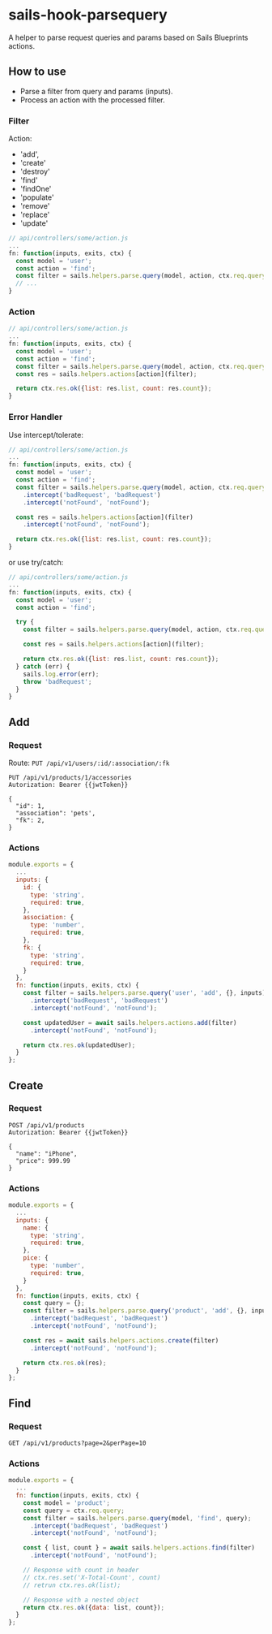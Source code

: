 # sails-hook-parsequery

A helper to parse request queries and params based on Sails Blueprints actions.

## How to use

- Parse a filter from query and params (inputs).
- Process an action with the processed filter.

### Filter

Action:

- 'add',
- 'create'
- 'destroy'
- 'find'
- 'findOne'
- 'populate'
- 'remove'
- 'replace'
- 'update'

```js
// api/controllers/some/action.js
...
fn: function(inputs, exits, ctx) {
  const model = 'user';
  const action = 'find';
  const filter = sails.helpers.parse.query(model, action, ctx.req.query, inputs);
  // ...
}
```

### Action

```js
// api/controllers/some/action.js
...
fn: function(inputs, exits, ctx) {
  const model = 'user';
  const action = 'find';
  const filter = sails.helpers.parse.query(model, action, ctx.req.query, inputs);
  const res = sails.helpers.actions[action](filter);

  return ctx.res.ok({list: res.list, count: res.count});
}
```

### Error Handler

Use intercept/tolerate:

```js
// api/controllers/some/action.js
...
fn: function(inputs, exits, ctx) {
  const model = 'user';
  const action = 'find';
  const filter = sails.helpers.parse.query(model, action, ctx.req.query, inputs)
    .intercept('badRequest', 'badRequest')
    .intercept('notFound', 'notFound');

  const res = sails.helpers.actions[action](filter)
    .intercept('notFound', 'notFound');

  return ctx.res.ok({list: res.list, count: res.count});
}
```

or use try/catch:

```js
// api/controllers/some/action.js
...
fn: function(inputs, exits, ctx) {
  const model = 'user';
  const action = 'find';

  try {
    const filter = sails.helpers.parse.query(model, action, ctx.req.query, inputs);

    const res = sails.helpers.actions[action](filter);

    return ctx.res.ok({list: res.list, count: res.count});
  } catch (err) {
    sails.log.error(err);
    throw 'badRequest';
  }
}
```

## Add

### Request

Route: `PUT /api/v1/users/:id/:association/:fk`

```
PUT /api/v1/products/1/accessories
Autorization: Bearer {{jwtToken}}

{
  "id": 1,
  "association": 'pets',
  "fk": 2,
}
```

### Actions

```js
module.exports = {
  ...
  inputs: {
    id: {
      type: 'string',
      required: true,
    },
    association: {
      type: 'number',
      required: true,
    },
    fk: {
      type: 'string',
      required: true,
    }
  },
  fn: function(inputs, exits, ctx) {
    const filter = sails.helpers.parse.query('user', 'add', {}, inputs);
      .intercept('badRequest', 'badRequest')
      .intercept('notFound', 'notFound');

    const updatedUser = await sails.helpers.actions.add(filter)
      .intercept('notFound', 'notFound');

    return ctx.res.ok(updatedUser);
  }
};
```

## Create

### Request

```
POST /api/v1/products
Autorization: Bearer {{jwtToken}}

{
  "name": "iPhone",
  "price": 999.99
}
```

### Actions

```js
module.exports = {
  ...
  inputs: {
    name: {
      type: 'string',
      required: true,
    },
    pice: {
      type: 'number',
      required: true,
    }
  },
  fn: function(inputs, exits, ctx) {
    const query = {};
    const filter = sails.helpers.parse.query('product', 'add', {}, inputs);
      .intercept('badRequest', 'badRequest')
      .intercept('notFound', 'notFound');

    const res = await sails.helpers.actions.create(filter)
      .intercept('notFound', 'notFound');

    return ctx.res.ok(res);
  }
};
```

## Find

### Request

```
GET /api/v1/products?page=2&perPage=10
```

### Actions

```js
module.exports = {
  ...
  fn: function(inputs, exits, ctx) {
    const model = 'product';
    const query = ctx.req.query;
    const filter = sails.helpers.parse.query(model, 'find', query);
      .intercept('badRequest', 'badRequest')
      .intercept('notFound', 'notFound');

    const { list, count } = await sails.helpers.actions.find(filter)
      .intercept('notFound', 'notFound');

    // Response with count in header
    // ctx.res.set('X-Total-Count', count)
    // retrun ctx.res.ok(list);

    // Response with a nested object
    return ctx.res.ok({data: list, count});
  }
};
```
